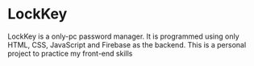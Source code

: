 # LockKey

LockKey is a only-pc password manager. 
It is programmed using only HTML, CSS, JavaScript and Firebase as the backend.
This is a personal project to practice my front-end skills